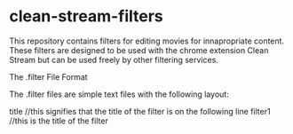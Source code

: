 # clean-stream-filters

This repository contains filters for editing movies for innapropriate content. These filters are designed to be used with the chrome extension Clean Stream but can be used freely by other filtering services.

The .filter File Format

The .filter files are simple text files with the following layout:

title //this signifies that the title of the filter is on the following line
filter1 //this is the title of the filter
